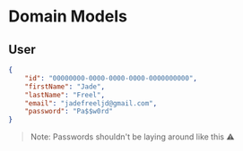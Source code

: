 # Domain Models

## User

```json
{
    "id": "00000000-0000-0000-0000-0000000000",
    "firstName": "Jade",
    "lastName": "Freel",
    "email": "jadefreeljd@gmail.com",
    "password": "Pa$$w0rd"
}
```

> Note: Passwords shouldn't be laying around like this ⚠️